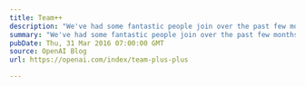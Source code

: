```yaml
---
title: Team++
description: "We've had some fantastic people join over the past few months (and we're still hiring). Welcome, everyone!"
summary: "We've had some fantastic people join over the past few months (and we're still hiring). Welcome, everyone!"
pubDate: Thu, 31 Mar 2016 07:00:00 GMT
source: OpenAI Blog
url: https://openai.com/index/team-plus-plus

---
```


